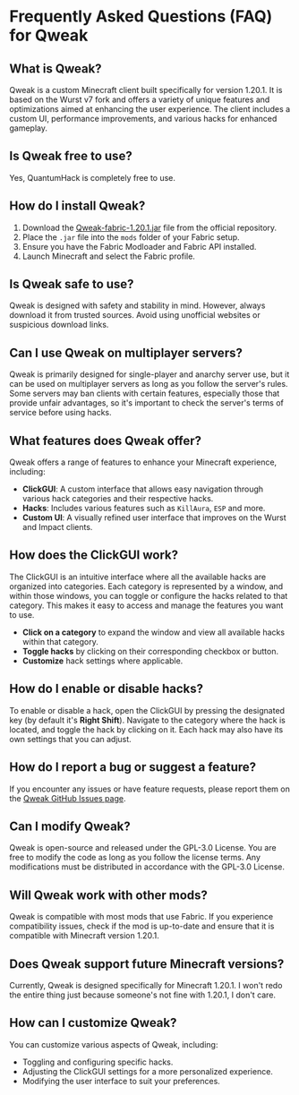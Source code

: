 # Frequently Asked Questions (FAQ) for Qweak

## What is Qweak?

Qweak is a custom Minecraft client built specifically for version 1.20.1. It is based on the Wurst v7 fork and offers a variety of unique features and optimizations aimed at enhancing the user experience. The client includes a custom UI, performance improvements, and various hacks for enhanced gameplay.

## Is Qweak free to use?

Yes, QuantumHack is completely free to use.

## How do I install Qweak?

1. Download the [Qweak-fabric-1.20.1.jar](https://github.com/foldesandras/QuantumHack/releases) file from the official repository.
2. Place the `.jar` file into the `mods` folder of your Fabric setup.
3. Ensure you have the Fabric Modloader and Fabric API installed.
4. Launch Minecraft and select the Fabric profile.

## Is Qweak safe to use?

Qweak is designed with safety and stability in mind. However, always download it from trusted sources. Avoid using unofficial websites or suspicious download links.

## Can I use Qweak on multiplayer servers?

Qweak is primarily designed for single-player and anarchy server use, but it can be used on multiplayer servers as long as you follow the server's rules. Some servers may ban clients with certain features, especially those that provide unfair advantages, so it's important to check the server's terms of service before using hacks.

## What features does Qweak offer?

Qweak offers a range of features to enhance your Minecraft experience, including:

- **ClickGUI**: A custom interface that allows easy navigation through various hack categories and their respective hacks.
- **Hacks**: Includes various features such as `KillAura`, `ESP` and more.
- **Custom UI**: A visually refined user interface that improves on the Wurst and Impact clients.

## How does the ClickGUI work?

The ClickGUI is an intuitive interface where all the available hacks are organized into categories. Each category is represented by a window, and within those windows, you can toggle or configure the hacks related to that category. This makes it easy to access and manage the features you want to use.

- **Click on a category** to expand the window and view all available hacks within that category.
- **Toggle hacks** by clicking on their corresponding checkbox or button.
- **Customize** hack settings where applicable.

## How do I enable or disable hacks?

To enable or disable a hack, open the ClickGUI by pressing the designated key (by default it's **Right Shift**). Navigate to the category where the hack is located, and toggle the hack by clicking on it. Each hack may also have its own settings that you can adjust.

## How do I report a bug or suggest a feature?

If you encounter any issues or have feature requests, please report them on the [Qweak GitHub Issues page](https://github.com/foldesandras/QuantumHack/issues).

## Can I modify Qweak?

Qweak is open-source and released under the GPL-3.0 License. You are free to modify the code as long as you follow the license terms. Any modifications must be distributed in accordance with the GPL-3.0 License.

## Will Qweak work with other mods?

Qweak is compatible with most mods that use Fabric. If you experience compatibility issues, check if the mod is up-to-date and ensure that it is compatible with Minecraft version 1.20.1.

## Does Qweak support future Minecraft versions?

Currently, Qweak is designed specifically for Minecraft 1.20.1. I won't redo the entire thing just because someone's not fine with 1.20.1, I don't care.

## How can I customize Qweak?

You can customize various aspects of Qweak, including:

- Toggling and configuring specific hacks.
- Adjusting the ClickGUI settings for a more personalized experience.
- Modifying the user interface to suit your preferences.

